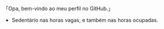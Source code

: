 「Opa, bem-vindo ao meu perfil no GitHub.」


- Sedentário nas horas vagas, e também nas horas ocupadas. 
<div>
  <a href="https://github.com/1LC7%22%3E
  <img height="180em" src="https://github-readme-stats.vercel.app/api?username=1LC7&show_icons=true&theme=dark&include_all_commits=true&count_private=true%22/%3E
  <img height="180em" src="https://github-readme-stats.vercel.app/api/top-langs/?username=1LC7&layout=compact&langs_count=7&theme=dark%22/%3E
</div>
